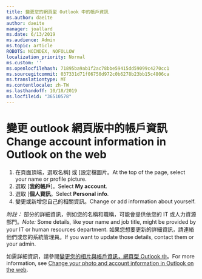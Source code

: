 ```yaml
---
title: 變更您的網頁型 Outlook 中的帳戶資訊
ms.author: daeite
author: daeite
manager: joallard
ms.date: 6/13/2019
ms.audience: Admin
ms.topic: article
ROBOTS: NOINDEX, NOFOLLOW
localization_priority: Normal
ms.custom: ''
ms.openlocfilehash: 71895ba9ab1f2ac78bbe59415dd59099c4270cc1
ms.sourcegitcommit: 037331d71f06750d972c0b6278b23bb15c4806ca
ms.translationtype: MT
ms.contentlocale: zh-TW
ms.lasthandoff: 10/18/2019
ms.locfileid: "36510578"
---
```

# <a name="change-account-information-in-outlook-on-the-web"></a><span data-ttu-id="87e52-102">變更 outlook 網頁版中的帳戶資訊</span><span class="sxs-lookup"><span data-stu-id="87e52-102">Change account information in Outlook on the web</span></span>

1. <span data-ttu-id="87e52-103">在頁面頂端，選取名稱] 或 [設定檔圖片。</span><span class="sxs-lookup"><span data-stu-id="87e52-103">At the top of the page, select your name or profile picture.</span></span>
1. <span data-ttu-id="87e52-104">選取 [**我的帳戶**]。</span><span class="sxs-lookup"><span data-stu-id="87e52-104">Select **My account**.</span></span>
1. <span data-ttu-id="87e52-105">選取 [**個人資訊**。</span><span class="sxs-lookup"><span data-stu-id="87e52-105">Select **Personal info**.</span></span>
1. <span data-ttu-id="87e52-106">變更或新增您自己的相關資訊。</span><span class="sxs-lookup"><span data-stu-id="87e52-106">Change or add information about yourself.</span></span>

<span data-ttu-id="87e52-107">*附註：* 部分的詳細資訊，例如您的名稱和職稱，可能會提供依您的 IT 或人力資源部門。</span><span class="sxs-lookup"><span data-stu-id="87e52-107">*Note:* Some details, like your name and job title, might be provided by your IT or human resources department.</span></span> <span data-ttu-id="87e52-108">如果您想要更新的詳細資訊，請連絡他們或您的系統管理員。</span><span class="sxs-lookup"><span data-stu-id="87e52-108">If you want to update those details, contact them or your admin.</span></span>

<span data-ttu-id="87e52-109">如需詳細資訊，請參閱[變更您的相片與帳戶資訊，網頁型 Outlook 中](https://support.office.com/article/b2dbb289-851d-4bed-93c3-3e136f5659ec)。</span><span class="sxs-lookup"><span data-stu-id="87e52-109">For more information, see [Change your photo and account information in Outlook on the web](https://support.office.com/article/b2dbb289-851d-4bed-93c3-3e136f5659ec).</span></span>